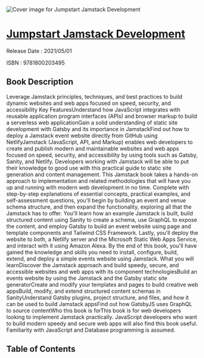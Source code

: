 ![Cover image for Jumpstart Jamstack Development](https://imgdetail.ebookreading.net/cover/cover/202109/EB9781800203495.jpg)

[Jumpstart Jamstack Development](https://ebookreading.net/view/book/Jumpstart+Jamstack+Development-EB9781800203495_1.html "Jumpstart Jamstack Development")
====================================================================================================================

Release Date : 2021/05/01

ISBN : 9781800203495

Book Description
-----------------

Leverage Jamstack principles, techniques, and best practices to build dynamic websites and web apps focused on speed, security, and accessibility
Key FeaturesUnderstand how JavaScript integrates with reusable application program interfaces (APIs) and browser markup to build a serverless web applicationGain a solid understanding of static site development with Gatsby and its importance in JamstackFind out how to deploy a Jamstack event website directly from GitHub using NetlifyJamstack (JavaScript, API, and Markup) enables web developers to create and publish modern and maintainable websites and web apps focused on speed, security, and accessibility by using tools such as Gatsby, Sanity, and Netlify. Developers working with Jamstack will be able to put their knowledge to good use with this practical guide to static site generation and content management. This Jamstack book takes a hands-on approach to implementation and related methodologies that will have you up and running with modern web development in no time.
Complete with step-by-step explanations of essential concepts, practical examples, and self-assessment questions, you'll begin by building an event and venue schema structure, and then expand the functionality, exploring all that the Jamstack has to offer. You'll learn how an example Jamstack is built, build structured content using Sanity to create a schema, use GraphQL to expose the content, and employ Gatsby to build an event website using page and template components and Tailwind CSS Framework. Lastly, you'll deploy the website to both, a Netlify server and the Microsoft Static Web Apps Service, and interact with it using Amazon Alexa.
By the end of this book, you'll have gained the knowledge and skills you need to install, configure, build, extend, and deploy a simple events website using Jamstack.
What you will learnDiscover the Jamstack approach and build speedy, secure, and accessible websites and web apps with its component technologiesBuild an events website by using the Jamstack and the Gatsby static site generatorCreate and modify your templates and pages to build creative web appsBuild, modify, and extend structured content schemas in SanityUnderstand Gatsby plugins, project structure, and files, and how it can be used to build Jamstack appsFind out how GatsbyJS uses GraphQL to source contentWho this book is forThis book is for web developers looking to implement Jamstack practically. JavaScript developers who want to build modern speedy and secure web apps will also find this book useful. Familiarity with JavaScript and Database programming is assumed.


Table of Contents
-----------------

